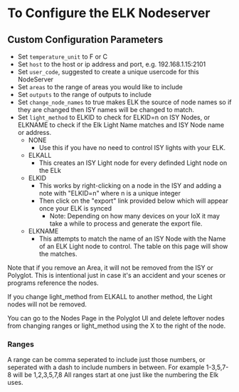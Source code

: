 
# To Configure the ELK Nodeserver

## Custom Configuration Parameters

- Set `temperature_unit` to F or C
- Set `host` to the host or ip address and port, e.g. 192.168.1.15:2101
- Set `user_code`, suggested to create a unique usercode for this NodeServer
- Set `areas` to the range of areas you would like to include
- Set `outputs` to the range of outputs to include
- Set `change_node_names` to true makes ELK the source of node names so if they are changed then ISY names will be changed to match.
- Set `light_method` to ELKID to check for ELKID=n on ISY Nodes, or ELKNAME to check if the Elk Light Name matches and ISY Node name or address.
  - NONE
    - Use this if you have no need to control ISY lights with your ELK.
  - ELKALL
    - This creates an ISY Light node for every definded Light node on the ELk
  - ELKID
    - This works by right-clicking on a node in the ISY and adding a note with "ELKID=n" where n is a unique integer
    - Then click on the "export" link provided below which will appear once your ELK is synced
      - Note: Depending on how many devices on your IoX it may take a while to process and generate the export file.
  - ELKNAME
    - This attempts to match the name of an ISY Node with the Name of an ELK Light node to control. The table on this page will show the matches.

Note that if you remove an Area, it will not be removed from the ISY or Polyglot.  This is intentional just in case it's an accident and your scenes or programs reference the nodes.  

If you change light_method from ELKALL to another method, the Light nodes will not be removed.

You can go to the Nodes Page in the Polyglot UI and delete leftover nodes from changing ranges or light_method using the X to the right of the node.

### Ranges
A range can be comma seperated to include just those numbers, or seperated with a dash to include numbers in between.  For example 1-3,5,7-8 will be 1,2,3,5,7,8
All ranges start at one just like the numbering the Elk uses.





